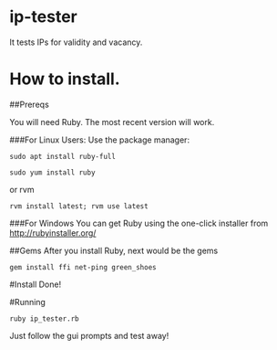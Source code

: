 # ip-tester

It tests IPs for validity and vacancy.

# How to install.
##Prereqs

You will need Ruby. The most recent version will work.

###For Linux Users:
Use the package manager:
```
sudo apt install ruby-full

sudo yum install ruby
```

or rvm
```
rvm install latest; rvm use latest
```
###For Windows
You can get Ruby using the one-click installer from http://rubyinstaller.org/

##Gems
After you install Ruby, next would be the gems

```
gem install ffi net-ping green_shoes
```

#Install Done!

#Running
```
ruby ip_tester.rb
```
Just follow the gui prompts and test away!
